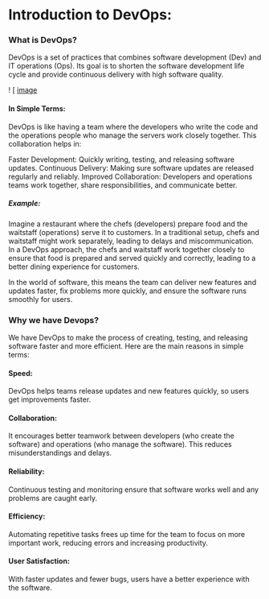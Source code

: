 # Introduction to DevOps:

### What is DevOps?

DevOps is a set of practices that combines software development (Dev) and IT operations (Ops). Its goal is to shorten the software development life cycle and provide continuous delivery with high software quality.

! [ [image](https://github.com/user-attachments/assets/25bf85c7-8c61-4399-ad4d-8bcd75d4d456)


#### In Simple Terms:

DevOps is like having a team where the developers who write the code and the operations people who manage the servers work closely together. This collaboration helps in:

Faster Development: Quickly writing, testing, and releasing software updates.
Continuous Delivery: Making sure software updates are released regularly and reliably.
Improved Collaboration: Developers and operations teams work together, share responsibilities, and communicate better.
##### Example:

Imagine a restaurant where the chefs (developers) prepare food and the waitstaff (operations) serve it to customers. In a traditional setup, chefs and waitstaff might work separately, leading to delays and miscommunication. In a DevOps approach, the chefs and waitstaff work together closely to ensure that food is prepared and served quickly and correctly, leading to a better dining experience for customers.

In the world of software, this means the team can deliver new features and updates faster, fix problems more quickly, and ensure the software runs smoothly for users.


### Why we have Devops?

We have DevOps to make the process of creating, testing, and releasing software faster and more efficient. Here are the main reasons in simple terms:

#### Speed: 
DevOps helps teams release updates and new features quickly, so users get improvements faster.
#### Collaboration: 
It encourages better teamwork between developers (who create the software) and operations (who manage the software). This reduces misunderstandings and delays.

#### Reliability: 
Continuous testing and monitoring ensure that software works well and any problems are caught early.

#### Efficiency: 
Automating repetitive tasks frees up time for the team to focus on more important work, reducing errors and increasing productivity.

#### User Satisfaction: 
With faster updates and fewer bugs, users have a better experience with the software.






